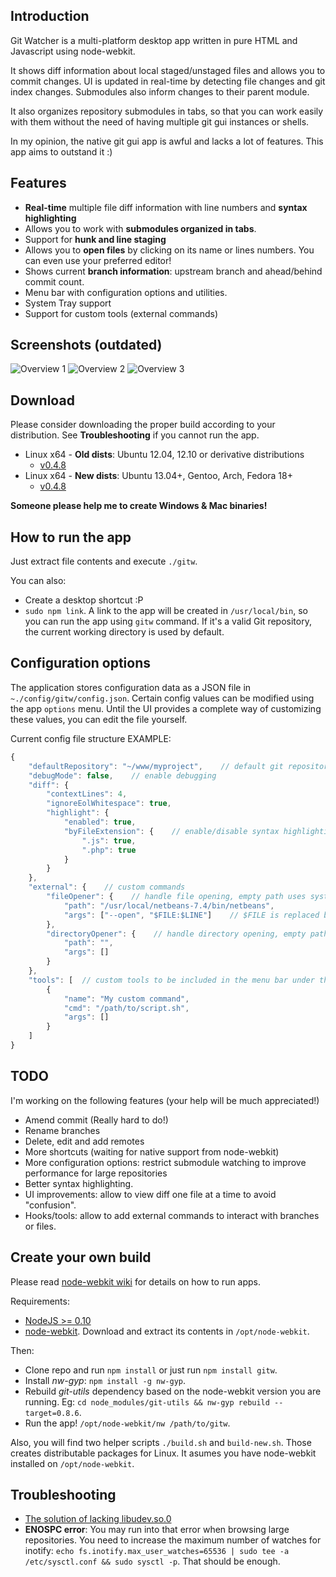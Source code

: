 ## Introduction

Git Watcher is a multi-platform desktop app written in pure HTML and Javascript using node-webkit.

It shows diff information about local staged/unstaged files and allows you to commit changes. UI is updated in real-time by detecting file changes and git index changes. Submodules also inform changes to their parent module.

It also organizes repository submodules in tabs, so that you can work easily with them without the need of having multiple git gui instances or shells.

In my opinion, the native git gui app is awful and lacks a lot of features. This app aims to outstand it :)

## Features

* **Real-time** multiple file diff information with line numbers and **syntax highlighting**
* Allows you to work with **submodules organized in tabs**.
* Support for **hunk and line staging**
* Allows you to **open files** by clicking on its name or lines numbers. You can even use your preferred editor!
* Shows current **branch information**: upstream branch and ahead/behind commit count.
* Menu bar with configuration options and utilities.
* System Tray support
* Support for custom tools (external commands)

## Screenshots (outdated)
![Overview 1](http://gitw.zedplan.com/screenshots/gitw1.png)
![Overview 2](http://gitw.zedplan.com/screenshots/gitw2.png)
![Overview 3](http://gitw.zedplan.com/screenshots/gitw3.png)

## Download

Please consider downloading the proper build according to your distribution. 
See __Troubleshooting__ if you cannot run the app.

* Linux x64 - __Old dists__: Ubuntu 12.04, 12.10 or derivative distributions
	* [v0.4.8](https://bitbucket.org/demian85/git-watcher/downloads/gitw-linux-x64-v0.4.8.tar.gz)
* Linux x64 - __New dists__: Ubuntu 13.04+, Gentoo, Arch, Fedora 18+
	* [v0.4.8](https://bitbucket.org/demian85/git-watcher/downloads/gitw-linux-x64-new-v0.4.8.tar.gz)

**Someone please help me to create Windows & Mac binaries!**

## How to run the app

Just extract file contents and execute `./gitw`.

You can also:

* Create a desktop shortcut :P
* `sudo npm link`. A link to the app will be created in `/usr/local/bin`, so you can run the app using `gitw` command. If it's a valid Git repository, the current working directory is used by default.

## Configuration options

The application stores configuration data as a JSON file in `~./config/gitw/config.json`.
Certain config values can be modified using the app `options` menu. Until the UI provides a complete way of customizing these values, you can edit the file yourself.

Current config file structure EXAMPLE:

```Javascript
{
	"defaultRepository": "~/www/myproject",    // default git repository to load on startup
	"debugMode": false,    // enable debugging
	"diff": {
		"contextLines": 4,
		"ignoreEolWhitespace": true,
		"highlight": {
			"enabled": true,
			"byFileExtension": {    // enable/disable syntax highlighting by file extension
				".js": true,
				".php": true
			}
		}
	},
	"external": {    // custom commands
		"fileOpener": {    // handle file opening, empty path uses system default application
			"path": "/usr/local/netbeans-7.4/bin/netbeans",
			"args": ["--open", "$FILE:$LINE"]    // $FILE is replaced by the file path. $LINE is replaced by line number (if available)
		},
		"directoryOpener": {    // handle directory opening, empty path uses system default application
			"path": "",
			"args": []
		}
	},
	"tools": [	// custom tools to be included in the menu bar under the "Tools" menu
		{
			"name": "My custom command",
			"cmd": "/path/to/script.sh",
			"args": []
		}
	]
}
```

## TODO

I'm working on the following features
(your help will be much appreciated!)

* Amend commit (Really hard to do!)
* Rename branches
* Delete, edit and add remotes
* More shortcuts (waiting for native support from node-webkit)
* More configuration options: restrict submodule watching to improve performance for large repositories
* Better syntax highlighting.
* UI improvements: allow to view diff one file at a time to avoid "confusion".
* Hooks/tools: allow to add external commands to interact with branches or files.

## Create your own build

Please read [node-webkit wiki](https://github.com/rogerwang/node-webkit/wiki) for details on how to run apps.

Requirements:

* [NodeJS >= 0.10](http://nodejs.org/download/)
* [node-webkit](https://github.com/rogerwang/node-webkit#downloads). Download and extract its contents in `/opt/node-webkit`.


Then:

* Clone repo and run `npm install` or just run `npm install gitw`.
* Install *nw-gyp*: `npm install -g nw-gyp`.
* Rebuild *git-utils* dependency based on the node-webkit version you are running. Eg: `cd node_modules/git-utils && nw-gyp rebuild --target=0.8.6`.
* Run the app! `/opt/node-webkit/nw /path/to/gitw`.

Also, you will find two helper scripts `./build.sh` and `build-new.sh`. Those creates distributable packages for Linux. It asumes you have node-webkit installed on `/opt/node-webkit`.

## Troubleshooting

* [The solution of lacking libudev.so.0](https://github.com/rogerwang/node-webkit/wiki/The-solution-of-lacking-libudev.so.0)
* __ENOSPC error__: You may run into that error when browsing large repositories. You need to increase the maximum number of watches for inotify: `echo fs.inotify.max_user_watches=65536 | sudo tee -a /etc/sysctl.conf && sudo sysctl -p`. That should be enough.
